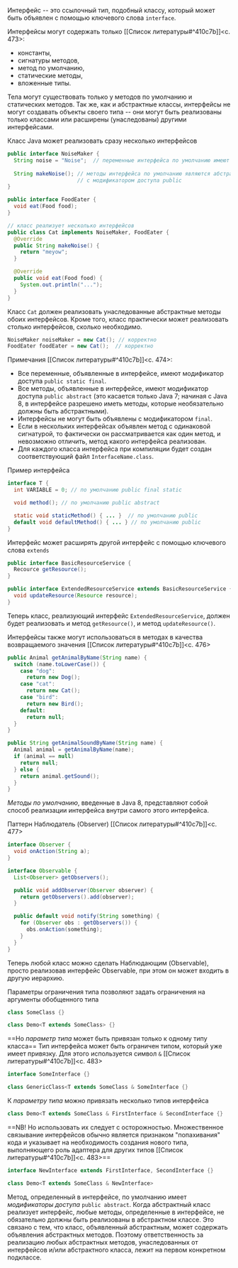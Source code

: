 Интерфейс -- это ссылочный тип, подобный классу, который может быть объявлен с помощью ключевого слова `interface`.

Интерфейсы могут содержать только [[Список литературы#^410c7b]]<c. 473>:
- константы,
- сигнатуры методов,
- метод по умолчанию,
- статические методы,
- вложенные типы.

Тела могут существовать только у методов по умолчанию и статических методов. Так же, как и абстрактные классы, интерфейсы не могут создавать объекты своего типа -- они могут быть реализованы только классами или расширены (унаследованы) другими интерфейсами. 

Класс Java может реализовать сразу несколько интерфейсов
```java
public interface NoiseMaker {
  String noise = "Noise";  // переменные интерфейса по умолчанию имеют модификатор доступа public static final
  
  String makeNoise(); // методы интерфейса по умолчанию являются абстрактными 
                      // с модификатором доступа public
}

public interface FoodEater {
  void eat(Food food);
}

// класс реализует несколько интерфейсов
public class Cat implements NoiseMaker, FoodEater {
  @Override
  public String makeNoise() {
    return "meyow";
  }

  @Override
  public void eat(Food food) {
    System.out.println("...");
  }
}
```

Класс `Cat` должен реализовать унаследованные абстрактные методы обоих интерфейсов. Кроме того, класс практически может реализовать столько интерфейсов, сколько необходимо.
```java
NoiseMaker noiseMaker = new Cat(); // корректно
FoodEater foodEater = new Cat();  // корректно
```

Примечания [[Список литературы#^410c7b]]<c. 474>:
- Все переменные, объявленные в интерфейсе, имеют модификатор доступа `public static final`.
- Все методы, объявленные в интерфейсе, имеют модификатор доступа `public abstract` (это касается только Java 7; начиная с Java 8, в интерфейсе разрешено иметь методы, которые необязательно должны быть абстрактными).
- Интерфейсы не могут быть объявлены с модификатором `final`.
- Если в нескольких интерфейсах объявлен метод с одинаковой сигнатурой, то фактически он рассматривается как один метод, и невозможно отличить, метод какого интерфейса реализован.
- Для каждого класса интерфейса при компиляции будет создан соответствующий файл `InterfaceName.class`.

Пример интерфейса
```java
interface T {
  int VARIABLE = 0; // по умолчанию public final static

  void method(); // по умолчанию public abstract

  static void staticMethod() { ... }  // по умолчанию public
  default void defaultMethod() { ... } // по умолчанию public
}
```

Интерфейс может расширять другой интерфейс с помощью ключевого слова `extends`
```java
public interface BasicResourceService {
  Recource getResource();
}

public interface ExtendedResourceService extends BasicResourceService {
  void updateResource(Resource resource);
}
```

Теперь класс, реализующий интерфейс `ExtendedResourceService`, должен будет реализовать и метод `getResource()`, и метод `updateResource()`.

Интерфейсы также могут использоваться в методах в качества возвращаемого значения [[Список литературы#^410c7b]]<c. 476>
```java
public Animal getAnimalByName(String name) {
  switch (name.toLowerCase()) {
    case "dog":
      return new Dog();
    case "cat":
      return new Cat();
    case "bird":
      return new Bird();
    default:
      return null;
  }
}

public String getAnimalSoundByName(String name) {
  Animal animal = getAnimalByName(name);
  if (animal == null)
    return null;
  } else {
    return animal.getSound();
  }
}
```

_Методы по умолчанию_, введенные в Java 8, представляют собой способ реализации интерфейса внутри самого этого интерфейса.

Паттерн Наблюдатель (Observer) [[Список литературы#^410c7b]]<c. 477>
```java
interface Observer {
  void onAction(String a);
}

interface Observable {
  List<Observer> getObservers();

  public void addObserver(Observer observer) {
    return getObservers().add(observer);
  }

  public default void notify(String something) {
    for (Observer obs : getObservers()) {
	  obs.onAction(something);
    }
  }
}
```

Теперь любой класс можно сделать Наблюдающим (Observable), просто реализовав интерфейс Observable, при этом он может входить в другую иерархию.

Параметры ограничения типа позволяют задать ограничения на аргументы обобщенного типа
```java
class SomeClass {}

class Demo<T extends SomeClass> {}
```

==Но _параметр типа_ может быть привязан только к одному типу класса== Тип интерфейса может быть ограничен типом, который уже имеет привязку. Для этого используется символ `&` [[Список литературы#^410c7b]]<c. 483>
```java
interface SomeInterface {}

class GenericClass<T extends SomeClass & SomeInterface {}
```

К _параметру типа_ можно привязать несколько типов интерфейса
```java
class Demo<T extends SomeClass & FirstInterface & SecondInterface {}
```
==NB! Но использовать их следует с осторожностью. Множественное связывание интерфейсов обычно является признаком "попахивания" кода и указывает на необходимость создания нового типа, выполняющего роль адаптера для других типов [[Список литературы#^410c7b]]<c. 483>==
```java
interface NewInterface extends FirstInterface, SecondInterface {}

class Demo<T extends SomeClass & NewInterface>
```

Метод, определенный в интерфейсе, по умолчанию имеет _модификаторы доступа_ `public abstract`. Когда абстрактный класс реализует интерфейс, любые методы, определенные в интерфейсе, не обязательно должны быть реализованы в абстрактном классе. Это связано с тем, что класс, объявленный абстрактным, может содержать объявления абстрактных методов. Поэтому ответственность за реализацию любых абстрактных методов, унаследованных от интерфейсов и/или абстрактного класса, лежит на первом конкретном подклассе.

